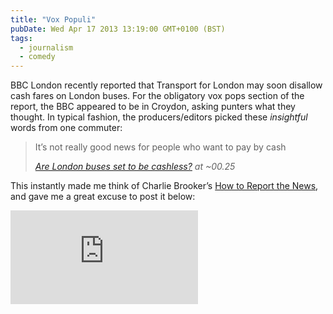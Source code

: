 ```yaml
---
title: "Vox Populi"
pubDate: Wed Apr 17 2013 13:19:00 GMT+0100 (BST)
tags:
  - journalism
  - comedy
---
```


<p>BBC London recently reported that Transport for London may soon disallow cash fares on London buses. For the obligatory vox pops section of the report, the BBC appeared to be in Croydon, asking punters what they thought. In typical fashion, the producers/editors picked these <em>insightful</em> words from one commuter:</p>

<blockquote><p>It&#x2019;s not really good news for people who want to pay by cash</p><cite><a href="http://www.bbc.co.uk/news/uk-england-london-22146675">Are London buses set to be cashless?</a> <span class="lower byline">at</span> ~00.25</cite></blockquote>

<p>This instantly made me think of Charlie Brooker&#x2019;s <a href="http://www.youtube.com/watch?v=aHun58mz3vI">How to Report the News</a>, and gave me a great excuse to post it below:</p>

<iframe style="--width: 500; --height: 281" src="https://www.youtube-nocookie.com/embed/aHun58mz3vI?rel=0&amp;showinfo=0&amp;autohide=1" frameborder="0" allowfullscreen></iframe>

